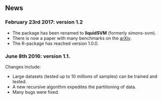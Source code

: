 
## News

### February 23rd 2017: version 1.2

* The package has been renamed to **liquidSVM** (formerly simons-svm).
* There is now a paper with many benchmarks on the [arXiv](https://arxiv.org/abs/1702.06899).
* The R-package has reached version 1.0.0.

### June 8th 2016: version 1.1.

Changes include:

* Large datasets (tested up to 10 millions of samples) can be trained and tested.
* A new recursive algorithm expedites the partitioning of data.
* Many bugs were fixed.
